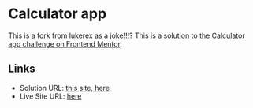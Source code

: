 # Calculator app
This is a fork from lukerex as a joke!!!?
This is a solution to the [Calculator app challenge on Frontend Mentor](https://www.frontendmentor.io/challenges/calculator-app-9lteq5N29).

## Links

- Solution URL: [this site, here](https://github.com/Lukrex/calculator-web)
- Live Site URL: [here](https://lukrex.github.io/calculator-web)
